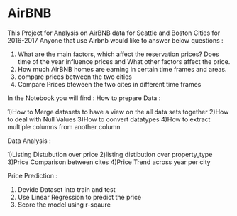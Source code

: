 # AirBNB
This Project for Analysis on AirBNB data for Seattle and Boston Cities for 2016-2017
Anyone that use Airbnb would like to answer below questions :

1) What are the main factors, which affect the reservation prices? Does time of the year influence prices and What other factors affect the price.
2) How much AirBNB homes are earning in certain time frames and areas. 
3) compare prices between the two cities
4) Compare Prices bteween the two cites in different time frames 



In the Notebook you will find :
How to prepare Data :

  1)How to Merge datasets to have a view on the all data sets together
  2)How to deal with Null Values
  3)How to convert datatypes
  4)How to extract multiple columns from another column

Data Analysis :

  1)Listing Distubution over price
  2)listing distibution over property_type
  3)Price Comparison between cites
  4)Price Trend across year per city

Price Prediction :
  1) Devide Dataset into train and test
  2) Use Linear Regression to predict the price
  3) Score the model using r-sqaure


